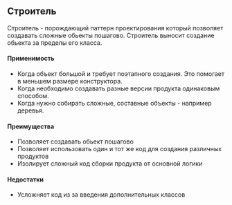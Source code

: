 ## Строитель
Строитель - порождающий паттерн проектирования который позволяет создавать сложные обьекты пошагово. Строитель выносит создание обьекта за пределы его класса.

#### Применимость
* Когда объект большой и требует поэтапного создания. Это помогает в меньшем размере конструктора.
* Когда необходимо создавать разные версии продукта одинаковым способом.
* Когда нужно собирать сложные, составные объекты - например деревья.

#### Преимущества
* Позволяет создавать обьект пошагово
* Позволяет использовать один и тот же код для создания различных продуктов
* Изолирует сложный код сборки продукта от основной логики

#### Недостатки 
* Усложняет код из за введения дополнительных классов

